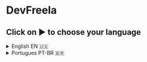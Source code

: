 # DevFreela

## Click on ► to choose your language

<details>
  <summary>English EN 🇺🇸
  </summary>


Welcome to **DevFreela**, a powerful and intuitive API designed to manage projects between clients and freelancers! This project was created to facilitate the connection between those who need services and those who can offer quality solutions.

---

##  About the Project

**DevFreela** is an API built with **ASP.NET Core** that allows:
- **Clients** create and manage projects.
- **Freelancers** apply for projects and track their progress.
- Efficient management of tasks, deadlines and deliveries.

This project was developed to review and apply fundamental API concepts, such as controllers, actions, endpoints, dependency injection, exception management and much more.

---

##  Technologies Used

- **Language**: C#
- **Framework**: ASP.NET Core
- **Main Features**:
  - Controllers and Actions to manage projects and users.
  - RESTful endpoints for CRUD operations.
  - Dependency injection to improve modularity and testability.
  - Exception management to ensure a user-friendly error experience.
  - File input configuration for uploading documents and images.

---

## How to Execute the Project

Follow the steps below to run **DevFreela** locally:

### Prerequisites

- [.NET SDK](https://dotnet.microsoft.com/download) installed (version 6.0 or higher).
- A code editor like [Visual Studio](https://visualstudio.microsoft.com/) or [VS Code](https://code.visualstudio.com/).

### Steps
1. Clone the repository:
   ```bash
   git clone https://github.com/LeanDevLima/DevFreela.git
   ```
2. Navigate to the project folder:
   ```bash
   cd DevFreela
   ```
3. Restore dependencies:
   ```bash
    dotnet restore
   ```
4. Run the project:
   ```bash
    dotnet run
   ```
5. Access the API in the browser or via tools like Postman or Insomnia:
    ```bash
    http://localhost:5000/api/projects
   ```

### Project Structure

- **Controllers**: Responsible for managing API requests and responses.
- **Models**: Represent system entities, such as projects, users and skills.
- **Services**: Business logic and application rules.
- **Middlewares**: Exception management and other global features.
- **Settings**: Dependency injection and file input settings.

### Main Features

- **Project Registration**: Clients can create new projects with title, description, deadline and budget.
- **Freelancer Application**: Freelancers can apply for available projects.
- **File Upload**: Attach documents and images to projects.
- **Exception Management**: Customized error handling to improve the user experience.
- **RESTful Endpoints**: CRUD operations for projects, users and skills.


---

## Contribution

Contributions are welcome! If you want to improve **DevFreela**, follow the steps below:
1. Fork the project.
2. Create a branch for your feature (`git checkout -b feature/nova-feature`).
3. Commit your changes (`git commit -m 'Adding new feature'`).
4. Push to the branch (`git push origin feature/nova-feature`).
5. Open a Pull Request.

---

## 👨‍💻 Authors

- **Leanderson** - Developer and API enthusiast. [Linkedin](https://www.linkedin.com/in/leanderson-dias-de-lima/)

---

Made with ❤️ by **Leanderson**.

</details>


<details>
  <summary>Portugues PT-BR 🇧🇷 
  </summary>

Bem-vindo ao **DevFreela**, uma API poderosa e intuitiva desenvolvida para gerenciar projetos entre clientes e freelancers! Este projeto foi criado para facilitar a conexão entre quem precisa de serviços e quem pode oferecer soluções de qualidade.

---

##  Sobre o Projeto

O **DevFreela** é uma API construída com **ASP.NET Core** que permite:
- **Clientes** criarem e gerenciarem projetos.
- **Freelancers** se candidatarem a projetos e acompanharem seu progresso.
- Gerenciamento eficiente de tarefas, prazos e entregas.

Este projeto foi desenvolvido para revisar e aplicar conceitos fundamentais de APIs, como controllers, actions, endpoints, injeção de dependência, gerenciamento de exceções e muito mais.

---

##  Tecnologias Utilizadas

- **Linguagem**: C#
- **Framework**: ASP.NET Core
- **Principais Funcionalidades**:
  - Controllers e Actions para gerenciar projetos e usuários.
  - Endpoints RESTful para operações CRUD.
  - Injeção de dependência para melhorar a modularidade e testabilidade.
  - Gerenciamento de exceções para garantir uma experiência de erro amigável.
  - Configuração de entrada de arquivos para upload de documentos e imagens.

---

## Como Executar o Projeto

Siga os passos abaixo para rodar o **DevFreela** localmente:

### Pré-requisitos
- [.NET SDK](https://dotnet.microsoft.com/download) instalado (versão 6.0 ou superior).
- Um editor de código como [Visual Studio](https://visualstudio.microsoft.com/) ou [VS Code](https://code.visualstudio.com/).

### Passos
1. Clone o repositório:
   ```bash
   git clone https://github.com/LeanDevLima/DevFreela.git
   ```
2. Navegue até a pasta do projeto:
   ```bash
   cd DevFreela
   ```
3. Restaure as dependências:
   ```bash
    dotnet restore
   ```
4. Execute o projeto:
   ```bash
    dotnet run
   ```
5. Acesse a API no navegador ou via ferramentas como Postman ou Insomnia:
    ```bash
    http://localhost:5000/api/projects
   ```
### Estrutura do Projeto

- **Controllers**: Responsáveis por gerenciar as requisições e respostas da API.
- **Models**: Representam as entidades do sistema, como projetos, usuários e habilidades.
- **Services**: Lógica de negócio e regras de aplicação.
- **Middlewares**: Gerenciamento de exceções e outras funcionalidades globais.
- **Configurações**: Injeção de dependência e configurações de entrada de arquivos.

### Funcionalidades Principais

- **Cadastro de Projetos**: Clientes podem criar novos projetos com título, descrição, prazo e orçamento.
- **Candidatura de Freelancers**: Freelancers podem se candidatar a projetos disponíveis.
- **Upload de Arquivos**: Anexar documentos e imagens aos projetos.
- **Gerenciamento de Exceções**: Tratamento de erros personalizado para melhorar a experiência do usuário.
- **Endpoints RESTful**: Operações CRUD para projetos, usuários e habilidades.


---

## 🤝 Contribuição

Contribuições são bem-vindas! Se você quiser melhorar o **DevFreela**, siga os passos abaixo:
1. Faça um fork do projeto.
2. Crie uma branch para sua feature (`git checkout -b feature/nova-feature`).
3. Commit suas mudanças (`git commit -m 'Adicionando nova feature'`).
4. Push para a branch (`git push origin feature/nova-feature`).
5. Abra um Pull Request.

---

## 👨‍💻 Autores

- **Leanderson** - Desenvolvedor e entusiasta de APIs. [Linkedin](https://www.linkedin.com/in/leanderson-dias-de-lima/)

---

Feito com ❤️ por **Leanderson**.


</details>


   